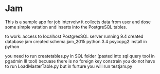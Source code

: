 # Jam
This is a sample app for job interveiw
it collects data from user and dose some simple vatation and inserts into the PostgreSQL tables.

to work:
   access to localhost PostgresSQL server running 9.4
   created database jam
   created schema jam_2015
   python 3.4
   psycopg2 install in python
   
you need to run createtables.py in SQL folder (pasted into sql query tool in pgadmin III tool)
becuase there is no foreign key constrain you do not have to run  LoadMasterTable.py but in furture you will
run testjam.py

